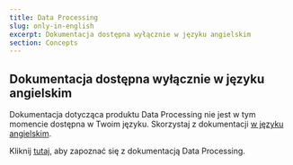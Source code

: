 ```yaml
---
title: Data Processing
slug: only-in-english
excerpt: Dokumentacja dostępna wyłącznie w języku angielskim
section: Concepts
---
```


## Dokumentacja dostępna wyłącznie w języku angielskim


Dokumentacja dotycząca produktu Data Processing nie jest w tym momencie dostępna w Twoim języku.
Skorzystaj z dokumentacji [w języku angielskim](https://docs.ovh.com/gb/en/data-processing).

Kliknij [tutaj](https://docs.ovh.com/gb/en/data-processing), aby zapoznać się z dokumentacją  Data Processing.
